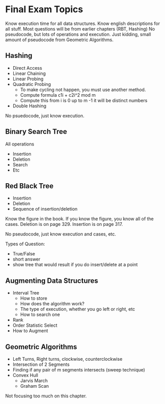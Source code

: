 
# Final Exam Topics

Know execution time for all data structures.
Know english descriptions for all stuff.
Most questions will be from earlier chapters (RBT, Hashing)
No pseudocode, but lots of operations and execution.
Just kidding, small amount of pseudocode from Geometric Algorithms.

## Hashing
- Direct Access
- Linear Chaining
- Linear Probing
- Quadratic Probing
  - To make cycling not happen, you must use another method.
  - Compute formula c1i + c2i^2 mod m
  - Compute this from i is 0 up to m -1 it will be distinct numbers
- Double Hashing

No psuedocode, just know execution.

## Binary Search Tree
All operations
- Insertion
- Deletion
- Search
- Etc

##  Red Black Tree
- Insertion
- Deletion
- Sequence of insertion/deletion

Know the figure in the book.  If you know the figure, you know all of the cases.  Deletion is on page 329.  Insertion is on page 317.

No pseudocode, just know execution and cases, etc.

Types of Question:
- True/False
- short answer
- show tree that would result if you do insert/delete at a point

## Augmenting Data Structures
- Interval Tree
  - How to store
  - How does the algorithm work?
  - The type of execution, whether you go left or right, etc
  - How to search one
- Rank
- Order Statistic Select
- How to Augment

## Geometric Algorithms
- Left Turns, Right turns, clockwise, counterclockwise
- Intersection of 2 Segments
- Finding if any pair of m segments intersects (sweep technique)
- Convex Hull
  - Jarvis March
  - Graham Scan

Not focusing too much on this chapter.



